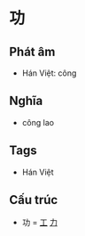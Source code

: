 # 功

## Phát âm
* Hán Việt: công

## Nghĩa
* công lao

## Tags
* Hán Việt

## Cấu trúc
* 功 = [工](工.md) [力](力.md)

<script>window.HANZI_FIELD='功';</script>
